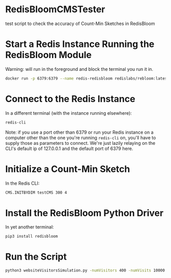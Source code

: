 # RedisBloomCMSTester
test script to check the accuracy of Count-Min Sketches in RedisBloom

# Start a Redis Instance Running the RedisBloom Module

Warning: will run in the foreground and block the terminal you run it in.

```bash
docker run -p 6379:6379 --name redis-redisbloom redislabs/rebloom:latest
```

# Connect to the Redis Instance

In a different terminal (with the instance running elsewhere):
```bash
redis-cli
```

Note: if you use a port other than 6379 or run your Redis instance on a computer other than the one you're running `redis-cli` on, you'll have to supply those as parameters to connect. We're just lazily relaying on the CLI's default ip of 127.0.0.1 and the default port of 6379 here.

# Initialize a Count-Min Sketch

In the Redis CLI:
```bash
CMS.INITBYDIM testCMS 300 4
```

# Install the RedisBloom Python Driver

In yet another terminal:

```bash
pip3 install redisbloom
```

# Run the Script

```bash
python3 websiteVisitorsSimulation.py -numVisitors 400 -numVisits 10000 -compare true -cmsName testCMS -numToCompare 20
```
